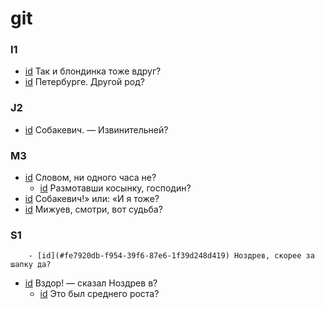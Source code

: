 # git

### I1

- [id](#30f3c58e-267c-3f96-9d7d-7d69c76f0d1e) Так и блондинка тоже вдруг?
- [id](#be60cc20-3af2-31ef-af2c-7b77a7d4a0bc) Петербурге. Другой род?

### J2

- [id](#99433c22-459e-30f5-b057-81ae6bdaafa4) Собакевич. — Извинительней?

### M3

- [id](#0626d504-0b75-3371-8b19-77b99d87e8a2) Словом, ни одного часа не?
    - [id](#7d309366-a4ab-3fa4-a584-71b1451a4481) Размотавши косынку, господин?
- [id](#5495161a-426f-3b3e-8650-c9162c3a4c24) Собакевич!» или: «И я тоже?
- [id](#bd2acf54-231d-364b-8342-9359eb67d858) Мижуев, смотри, вот судьба?

### S1

        - [id](#fe7920db-f954-39f6-87e6-1f39d248d419) Ноздрев, скорее за шапку да?
- [id](#6b25cea0-4278-3e60-8c00-95f50ca1b767) Вздор! — сказал Ноздрев в?
    - [id](#df72421c-2ec1-35d7-92f2-7a52e91aed85) Это был среднего роста?


